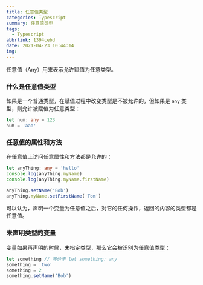 ```yaml
---
title: 任意值类型
categories: Typescript
summary: 任意值类型
tags:
  - Typescript
abbrlink: 1394cebd
date: 2021-04-23 10:44:14
img:
---
```



任意值（Any）用来表示允许赋值为任意类型。


### 什么是任意值类型

如果是一个普通类型，在赋值过程中改变类型是不被允许的，但如果是 `any` 类型，则允许被赋值为任意类型：

```typescript
let num: any = 123
num = 'aaa'
```



### 任意值的属性和方法

在任意值上访问任意属性和方法都是允许的：

```typescript
let anyThing: any = 'hello'
console.log(anyThing.myName)
console.log(anyThing.myName.firstName)

anyThing.setName('Bob')
anyThing.myName.setFirstName('Tom')
```

可以认为，声明一个变量为任意值之后，对它的任何操作，返回的内容的类型都是任意值。



### 未声明类型的变量

变量如果再声明的时候，未指定类型，那么它会被识别为任意值类型：

```typescript
let something // 等价于 let something: any
something = 'two'
something = 2
something.setName('Bob')
```

